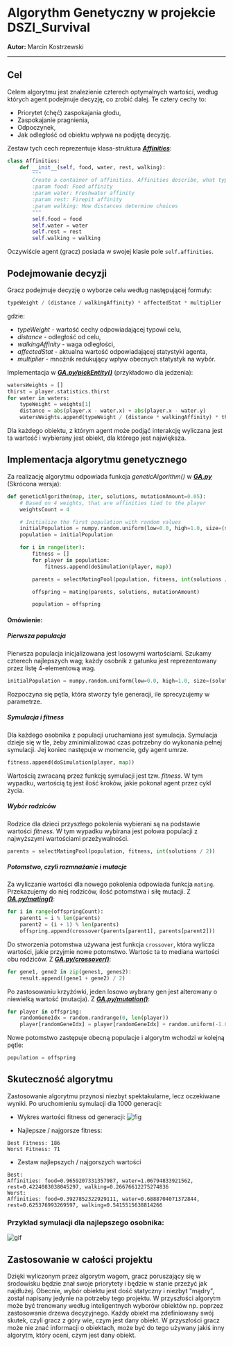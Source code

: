# Algorythm Genetyczny w projekcie DSZI_Survival
**Autor:** Marcin Kostrzewski

---
## Cel
Celem algorytmu jest znalezienie czterech optymalnych wartości, według których
agent podejmuje decyzję, co zrobić dalej. Te cztery cechy to:
* Priorytet (chęć) zaspokajania głodu,
* Zaspokajanie pragnienia,
* Odpoczynek,
* Jak odległość od obiektu wpływa na podjętą decyzję.

Zestaw tych cech reprezentuje klasa-struktura **[*Affinities*](https://git.wmi.amu.edu.pl/s444409/DSZI_Survival/src/master/src/AI/Affinities.py)**:
```python
class Affinities:
    def __init__(self, food, water, rest, walking):
        """
        Create a container of affinities. Affinities describe, what type of entities a player prioritizes.
        :param food: Food affinity
        :param water: Freshwater affinity
        :param rest: Firepit affinity
        :param walking: How distances determine choices
        """
        self.food = food
        self.water = water
        self.rest = rest
        self.walking = walking
```

Oczywiście agent (gracz) posiada w swojej klasie pole ``self.affinities``.

## Podejmowanie decyzji

Gracz podejmuje decyzję o wyborze celu według następującej formuły:
```python
typeWeight / (distance / walkingAffinity) * affectedStat * multiplier
```
gdzie:
* *typeWeight* - wartość cechy odpowiadającej typowi celu,
* *distance* - odległość od celu,
* *walkingAffinity* - waga odległości,
* *affectedStat* - aktualna wartość odpowiadającej statystyki agenta,
* *multiplier* - mnożnik redukujący wpływ obecnych statystyk na wybór.

Implementacja w **[*GA.py/pickEntity()*](https://git.wmi.amu.edu.pl/s444409/DSZI_Survival/src/master/src/AI/GA.py)** (przykładowo dla jedzenia):
```python
watersWeights = []
thirst = player.statistics.thirst
for water in waters:
    typeWeight = weights[1]
    distance = abs(player.x - water.x) + abs(player.x - water.y)
    watersWeights.append(typeWeight / (distance * walkingAffinity) * thirst * 0.01)
```

Dla każdego obiektu, z którym agent może podjąć interakcję wyliczana jest ta wartość
i wybierany jest obiekt, dla którego jest największa.

## Implementacja algorytmu genetycznego

Za realizację algorytmu odpowiada funkcja *geneticAlgorithm()* w **[*GA.py*](https://git.wmi.amu.edu.pl/s444409/DSZI_Survival/src/master/src/AI/GA.py)** (Skrócona wersja):
```python
def geneticAlgorithm(map, iter, solutions, mutationAmount=0.05):
    # Based on 4 weights, that are affinities tied to the player
    weightsCount = 4

    # Initialize the first population with random values
    initialPopulation = numpy.random.uniform(low=0.0, high=1.0, size=(solutions, weightsCount))
    population = initialPopulation

    for i in range(iter):
        fitness = []
        for player in population:
            fitness.append(doSimulation(player, map))

        parents = selectMatingPool(population, fitness, int(solutions / 2))

        offspring = mating(parents, solutions, mutationAmount)

        population = offspring
```

#### Omówienie:

##### Pierwsza populacja
Pierwsza populacja inicjalizowana jest losowymi wartościami. Szukamy
czterech najlepszych wag; każdy osobnik z gatunku jest reprezentowany przez
listę 4-elementową wag.

```python
initialPopulation = numpy.random.uniform(low=0.0, high=1.0, size=(solutions, weightsCount))
```

Rozpoczyna się pętla, która stworzy tyle generacji, ile sprecyzujemy w parametrze.

##### Symulacja i *fitness*

Dla każdego osobnika z populacji uruchamiana jest symulacja. Symulacja dzieje się w tle,
żeby zminimializować czas potrzebny do wykonania pełnej symulacji. Jej koniec następuje w momencie,
gdy agent umrze. 
```python
fitness.append(doSimulation(player, map))
```

Wartością zwracaną przez funkcję symulacji jest tzw. *fitness*. W tym wypadku,
wartością tą jest ilość kroków, jakie pokonał agent przez cykl życia.

##### Wybór rodziców

Rodzice dla dzieci przyszłego pokolenia wybierani są na podstawie wartości
*fitness*. W tym wypadku wybirana jest połowa populacji z najwyższymi wartościami przeżywalności.
```python
parents = selectMatingPool(population, fitness, int(solutions / 2))
```

##### Potomstwo, czyli rozmnażanie i mutacje

Za wyliczanie wartości dla nowego pokolenia odpowiada funkcja ``mating``. Przekazujemy do niej rodziców, ilość potomstwa
i siłę mutacji. Z **[*GA.py/mating()*](https://git.wmi.amu.edu.pl/s444409/DSZI_Survival/src/master/src/AI/GA.py)**:
```python
for i in range(offspringCount):
    parent1 = i % len(parents)
    parent2 = (i + 1) % len(parents)
    offspring.append(crossover(parents[parent1], parents[parent2]))
```

Do stworzenia potomstwa używana jest funkcja ``crossover``, która wylicza wartości, jakie przyjmie nowe potomstwo.
Wartośc ta to mediana wartości obu rodziców. Z **[*GA.py/crossover()*](https://git.wmi.amu.edu.pl/s444409/DSZI_Survival/src/master/src/AI/GA.py)**:
```python
for gene1, gene2 in zip(genes1, genes2):
    result.append((gene1 + gene2) / 2)
```
Po zastosowaniu krzyżówki, jeden losowo wybrany gen jest alterowany o niewielką wartość (mutacja). Z **[*GA.py/mutation()*](https://git.wmi.amu.edu.pl/s444409/DSZI_Survival/src/master/src/AI/GA.py)**:
```python
for player in offspring:
    randomGeneIdx = random.randrange(0, len(player))
    player[randomGeneIdx] = player[randomGeneIdx] + random.uniform(-1.0, 1.0) * mutationAmount
```

Nowe potomstwo zastępuje obecną populacje i algorytm wchodzi w kolejną pętle:
```python
population = offspring
```

## Skuteczność algorytmu

Zastosowanie algorytmu przynosi niezbyt spektakularne, lecz oczekiwane wyniki. Po uruchomieniu symulacji
dla 1000 generacji:
* Wykres wartości fitness od generacji:
![fig](https://git.wmi.amu.edu.pl/s444409/DSZI_Survival/raw/master/data/images/exampleFitness.png)

* Najlepsze / najgorsze fitness:
```
Best Fitness: 186
Worst Fitness: 71
```

* Zestaw najlepszych / najgorszych wartości
```
Best:
Affinities: food=0.9659207331357987, water=1.06794833921562, rest=0.4224083038045297, walking=0.26676612275274836
Worst:
Affinities: food=0.3927852322929111, water=0.6888704071372844, rest=0.625376993269597, walking=0.5415515638814266
```
### Przykład symulacji dla najlepszego osobnika:
![gif](https://git.wmi.amu.edu.pl/s444409/DSZI_Survival/raw/master/data/images/screenshots/bestFitnessRunExample.gif)

## Zastosowanie w całości projektu
Dzięki wyliczonym przez algorytm wagom, gracz poruszający się w środowisku będzie znał swoje priorytety i będzie w stanie
przeżyć jak najdłużej. Obecnie, wybór obiektu jest dość statyczny i niezbyt "mądry", został napisany jedynie
na potrzeby tego projektu. W przyszłości algorytm może być trenowany według inteligentnych wyborów obiektów np. poprzez zastosowanie
drzewa decyzyjnego. Każdy obiekt ma zdefiniowany swój skutek, czyli gracz z góry wie, czym jest dany obiekt. W przyszłości
gracz może nie znać informacji o obiektach, może być do tego używany jakiś inny algorytm, który oceni,
czym jest dany obiekt.